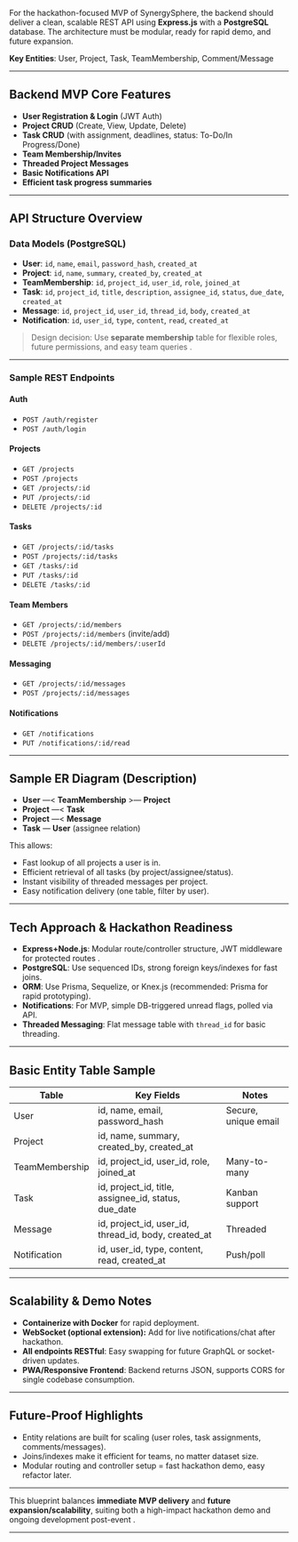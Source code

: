 For the hackathon-focused MVP of SynergySphere, the backend should deliver a clean, scalable REST API using **Express.js** with a **PostgreSQL** database. The architecture must be modular, ready for rapid demo, and future expansion.

**Key Entities**: User, Project, Task, TeamMembership, Comment/Message

***

## Backend MVP Core Features

- **User Registration & Login** (JWT Auth)
- **Project CRUD** (Create, View, Update, Delete)
- **Task CRUD** (with assignment, deadlines, status: To-Do/In Progress/Done)
- **Team Membership/Invites**
- **Threaded Project Messages**
- **Basic Notifications API**
- **Efficient task progress summaries**

***

## API Structure Overview

### **Data Models (PostgreSQL)**

- **User**: `id`, `name`, `email`, `password_hash`, `created_at`
- **Project**: `id`, `name`, `summary`, `created_by`, `created_at`
- **TeamMembership**: `id`, `project_id`, `user_id`, `role`, `joined_at`
- **Task**: `id`, `project_id`, `title`, `description`, `assignee_id`, `status`, `due_date`, `created_at`
- **Message**: `id`, `project_id`, `user_id`, `thread_id`, `body`, `created_at`
- **Notification**: `id`, `user_id`, `type`, `content`, `read`, `created_at`

> Design decision: Use **separate membership** table for flexible roles, future permissions, and easy team queries .

***

### **Sample REST Endpoints**

#### **Auth**
- `POST /auth/register`
- `POST /auth/login`

#### **Projects**
- `GET /projects`
- `POST /projects`
- `GET /projects/:id`
- `PUT /projects/:id`
- `DELETE /projects/:id`

#### **Tasks**
- `GET /projects/:id/tasks`
- `POST /projects/:id/tasks`
- `GET /tasks/:id`
- `PUT /tasks/:id`
- `DELETE /tasks/:id`

#### **Team Members**
- `GET /projects/:id/members`
- `POST /projects/:id/members` (invite/add)
- `DELETE /projects/:id/members/:userId`

#### **Messaging**
- `GET /projects/:id/messages`
- `POST /projects/:id/messages`

#### **Notifications**
- `GET /notifications`
- `PUT /notifications/:id/read`

***

## Sample ER Diagram (Description)

- **User** —< **TeamMembership** >— **Project**  
- **Project** —< **Task**  
- **Project** —< **Message**  
- **Task** — **User** (assignee relation)

This allows:
- Fast lookup of all projects a user is in.
- Efficient retrieval of all tasks (by project/assignee/status).
- Instant visibility of threaded messages per project.
- Easy notification delivery (one table, filter by user).

***

## Tech Approach & Hackathon Readiness

- **Express+Node.js**: Modular route/controller structure, JWT middleware for protected routes .
- **PostgreSQL**: Use sequenced IDs, strong foreign keys/indexes for fast joins.
- **ORM**: Use Prisma, Sequelize, or Knex.js (recommended: Prisma for rapid prototyping).
- **Notifications**: For MVP, simple DB-triggered unread flags, polled via API.
- **Threaded Messaging**: Flat message table with `thread_id` for basic threading.

***

## Basic Entity Table Sample

| Table           | Key Fields                                  | Notes                 |
|-----------------|---------------------------------------------|-----------------------|
| User            | id, name, email, password_hash              | Secure, unique email  |
| Project         | id, name, summary, created_by, created_at   |                      |
| TeamMembership  | id, project_id, user_id, role, joined_at    | Many-to-many         |
| Task            | id, project_id, title, assignee_id, status, due_date | Kanban support |
| Message         | id, project_id, user_id, thread_id, body, created_at | Threaded         |
| Notification    | id, user_id, type, content, read, created_at           | Push/poll         |

***

## Scalability & Demo Notes

- **Containerize with Docker** for rapid deployment.
- **WebSocket (optional extension):** Add for live notifications/chat after hackathon.
- **All endpoints RESTful**: Easy swapping for future GraphQL or socket-driven updates.
- **PWA/Responsive Frontend**: Backend returns JSON, supports CORS for single codebase consumption.

***

## Future-Proof Highlights

- Entity relations are built for scaling (user roles, task assignments, comments/messages).
- Joins/indexes make it efficient for teams, no matter dataset size.
- Modular routing and controller setup = fast hackathon demo, easy refactor later.

***

This blueprint balances **immediate MVP delivery** and **future expansion/scalability**, suiting both a high-impact hackathon demo and ongoing development post-event .

***